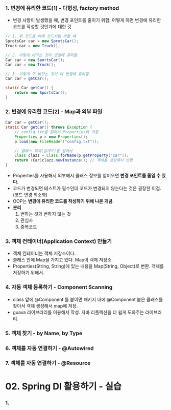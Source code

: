 ### 1. 변경에 유리한 코드(1) - 다형성, factory method

- 변경 사항이 발생했을 때, 변경 포인트를 줄이기 위함. 어떻게 하면 변경에 유리한 코드를 작성할 것인가에 대한 것

```java
// 1. 위 코드를 아래 코드처럼 바꿀 때
SprotsCar car = new SprotsCar();
Truck car = new Truck();

// 2. 이렇게 바꾸는 것이 변경에 유리함.
Car car = new SportsCar();
Car car = new Truck(); 
```

```java
// 3. 이렇게 또 바꾸는 것이 더 변경에 유리함.
Car car = getCar();

static Car getCar() {
	return new SportsCar();
}
```

### 2. 변경에 유리한 코드(2) - Map과 외부 파일

```java
Car car = getCar();
static Car getCar() throws Exception {
	// config.txt를 읽어서 Properties에 저장
	Properties p = new Properties();
	p.load(new FileReader("config.txt"));

	// 클래스 객체(설계도)를 얻어서
	Class clazz = Class.forName(p.getProperty("car"));
	return (Car)clazz.newInstance(); // 객체를 생성해서 반환
}
```

- Properties를 사용해서 외부에서 클래스 정보를 얻어오면 **변경 포인트를 줄일 수 있다.**
- 코드가 변경되면 테스트가 필수인데 코드가 변경되지 않는다는 것은 굉장한 이점. (코드 변경 최소화)
- OOP는 **변경에 유리한 코드를 작성하기 위해 나온 개념**.
- **분리**
    1. 변하는 것과 변하지 않는 것
    2. 관심사
    3. 중복코드

### 3. 객체 컨테이너(Application Context) 만들기

- 객체 컨테이너는 객체 저장소이다.
- 클래스 안에 Map을 가지고 있다. Map이 객체 저장소.
- Properties(String, String)에 있는 내용을 Map(String, Object)로 변환. 객체를 저장하기 위해서.

### 4. 자동 객체 등록하기 - Component Scanning

- class 앞에 @Component 를 붙이면 패키지 내에 @Component 붙은 클래스를 찾아서 객체 생성해서 map에 저장.
- guava 라이브러리를 이용해서 작성. 자바 리플렉션을 더 쉽게 도와주는 라이브러리.

### 5. 객체 찾기 - by Name, by Type

### 6. 객체를 자동 연결하기 - @Autowired

### 7. 객체를 자동 연결하기 - @Resource

# 02. Spring DI 활용하기 - 실습
### 1. 
